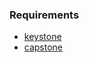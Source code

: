 ### Requirements
- [keystone](https://github.com/keystone-engine/keystone)
- [capstone](https://github.com/aquynh/capstone)